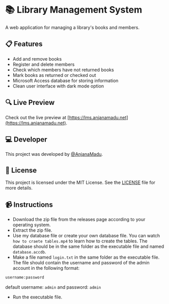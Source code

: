 # 📚 Library Management System 

A web application for managing a library's books and members. 

## 📋 Features

- Add and remove books
- Register and delete members
- Check which members have not returned books
- Mark books as returned or checked out
- Microsoft Access database for storing information
- Clean user interface with dark mode option

## 🔍 Live Preview

Check out the live preview at [https://lms.anjanamadu.net](https://lms.anjanamadu.net).

## 💻 Developer

This project was developed by [@AnjanaMadu](https://github.com/AnjanaMadu).

## 📝 License

This project is licensed under the MIT License. See the [LICENSE](LICENSE) file for more details.

## 📹 Instructions

- Download the zip file from the releases page according to your operating system.
- Extract the zip file.
- Use my database file or create your own database file. You can watch `how to craete tables.mp4` to learn how to create the tables. The database should be in the same folder as the executable file and named `database.accdb`.
- Make a file named `login.txt` in the same folder as the executable file. The file should contain the username and password of the admin account in the following format:

```txt
username:password
```
 default username: `admin` and password: `admin`
- Run the executable file.